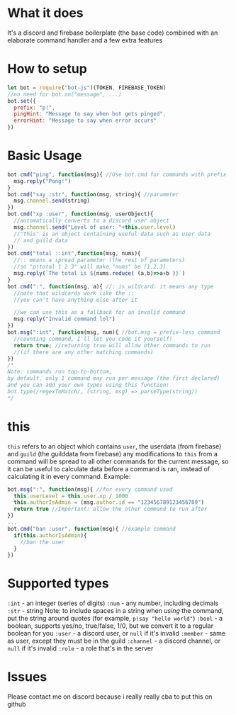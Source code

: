 # What it does
It's a discord and firebase boilerplate (the base code) combined with an elaborate command handler and a few extra features
# How to setup

```js
let bot = require("bot-js")(TOKEN, FIREBASE_TOKEN)
//no need for bot.on("message", ...)
bot.set({
  prefix: "p!",
  pingHint: "Message to say when bot gets pinged",
  errorHint: "Message to say when error occurs"
})
```

# Basic Usage
```js
bot.cmd("ping", function(msg){ //Use bot.cmd for commands with prefix
  msg.reply("Pong!")
}
bot.cmd("say :str", function(msg, string){ //parameter
  msg.channel.send(string)
})
bot.cmd("xp :user", function(msg, userObject){
  //automatically converts to a discord user object
  msg.channel.send("Level of user: "+this.user.level)
  //"this" is an object containing useful data such as user data
  // and guild data
})
bot.cmd("total ::int",function(msg, nums){
  //:: means a spread parameter (the rest of parameters)
  //so "p!total 1 2 3" will make "nums" be [1,2,3]
  msg.reply(`The total is ${nums.reduce( (a,b)=>a+b )}`)
}
bot.cmd(":", function(msg, a){ //: is wildcard: it means any type
  //note that wildcards work like the ::
  //you can't have anything else after it

  //we can use this as a fallback for an invalid command
  msg.reply("Invalid command lol")
})
bot.msg(":int", function(msg, num){ //bot.msg = prefix-less command
  //counting command, I'll let you code it yourself!
  return true; //returning true will allow other commands to run
  //(if there are any other matching commands)
})
/*
Note: commands run top-to-bottom,
by default, only 1 command may run per message (the first declared)
and you can add your own types using this function:
bot.type(/regexToMatch/, (string, msg) => parseType(string))
*/
```
# this
`this` refers to an object which contains `user`, the userdata (from firebase) and `guild` (the guilddata from firebase)
any modifications to `this` from a command will be spread to all other commands for the current message, so it can be useful to calculate data before a command is ran, instead of calculating it in every command. Example:
```js
bot.msg(":", function(msg){ //for every command used
  this.userLevel = this.user.xp / 1000
  this.authorIsAdmin = (msg.author.id == "123456789123456789")
  return true //Important: allow the other command to run after
})
...
bot.cmd("ban :user", function(msg){ //example command
  if(this.authorIsAdmin){
    //ban the user
  }
})
```
# Supported types
`:int` - an integer (series of digits)
`:num` - any number, including decimals
`:str` - string
Note: to include spaces in a string when *using* the command, put the string around quotes (for example, `p!say "hello world"`)
`:bool` - a boolean, supports yes/no, true/false, 1/0, but we convert it to a regular boolean for you
`:user` - a discord user, or `null` if it's invalid
`:member` - same as user, except they must be in the guild
`:channel` - a discord channel, or `null` if it's invalid
`:role` - a role that's in the server

# Issues
Please contact me on discord because i really really cba to put this on github